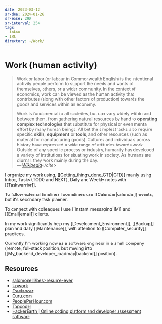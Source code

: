 ```yaml
---
date: 2023-03-12
sr-due: 2024-01-26
sr-ease: 290
sr-interval: 254
tags:
- inbox
- IRL
directory: ~/Work/
---
```


# Work (human activity)

> Work or labor (or labour in Commonwealth English) is the intentional activity
> people perform to support the needs and wants of themselves, others, or a
> wider community. In the context of economics, work can be viewed as the human
> activity that contributes (along with other factors of production) towards the
> goods and services within an economy.
>
> Work is fundamental to all societies, but can vary widely within and between
> them, from gathering natural resources by hand to **operating complex
> technologies** that substitute for physical or even mental effort by many
> human beings. All but the simplest tasks also require specific **skills**,
> **equipment** or **tools**, and other resources (such as material for
> manufacturing goods). Cultures and individuals across history have expressed a
> wide range of attitudes towards work. Outside of any specific process or
> industry, humanity has developed a variety of institutions for situating work
> in society. As humans are diurnal, they work mainly during the day.\
> — <cite>[Wikipedia](https://en.wikipedia.org/wiki/Work_(human_activity))</cite>

I organize my work using, [[Getting_things_done_GTD|GTD]] mainly using Inbox,
Tasks (TODO and NEXT), Daily and Weekly notes with [[Taskwarrior]].

To follow external timelines I sometimes use [[Calendar|calendar]] events, but
it's secondary task planner.

To connect with colleagues I use [[Instant_messaging|IM]] and [[Email|email]]
clients.

In my work significantly help my [[Development_Environment]], [[Backup]] plan
and daily [[Maintenance]], with attention to [[Computer_security]] practices.

Currently I'm working now as a software engineer in a small company (remote,
full-stack position, but moving into [[My_backend_developer_roadmap|backend]]
position).

## Resources

- [salomonelli/best-resume-ever](https://github.com/salomonelli/best-resume-ever)
- [Upwork](https://www.upwork.com/)
- [Freelancer](https://www.freelancer.com/)
- [Guru.com](https://www.guru.com/)
- [PeoplePerHour.com](https://www.peopleperhour.com/)
- [Topcoder](https://www.topcoder.com/)
- [HackerEarth | Online coding platform and developer assessment software](https://www.hackerearth.com/)
